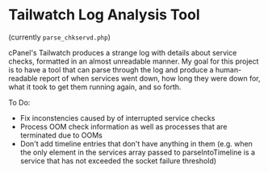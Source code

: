 # Tailwatch Log Analysis Tool
(currently `parse_chkservd.php`)

cPanel's Tailwatch produces a strange log with details about service checks, formatted in an almost unreadable manner. 
My goal for this project is to have a tool that can parse through the log and produce a human-readable report of when services went down, how long they were down for, what it took to get them running again, and so forth.

To Do:

- Fix inconstencies caused by of interrupted service checks
- Process OOM check information as well as processes that are terminated due to OOMs
- Don't add timeline entries that don't have anything in them (e.g. when the only element in the services array passed to parseIntoTimeline is a service that has not exceeded the socket failure threshold)
